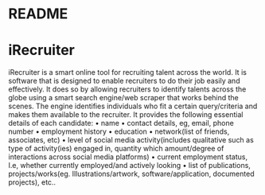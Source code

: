 # README

# iRecruiter

iRecruiter is a smart online tool for recruiting talent across the world. It is software that is designed to enable recruiters to do their job easily and effectively. It does so by allowing recruiters to identify talents across the globe using a smart search engine/web scraper that works behind the scenes. The engine identifies individuals who fit a certain query/criteria and makes them available to the recruiter. It provides the following essential details of each candidate:
    • name
    • contact details, eg, email, phone number
    • employment history
    • education 
    • network(list of friends, associates, etc)
    • level of social media activity(includes qualitative such as type of activity(ies) engaged in, quantity which amount/degree of interactions across social media platforms)
    • current employment status, I.e, whether currently employed/and actively looking
    • list of publications, projects/works(eg. Illustrations/artwork, software/application, documented projects), etc..